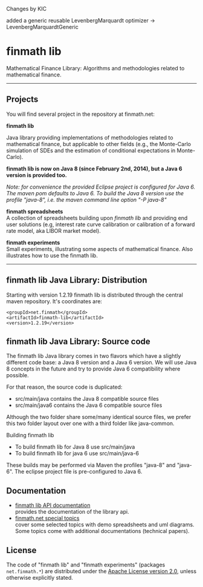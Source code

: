 Changes by KIC

added a generic reusable LevenbergMarquardt optimizer -> LevenbergMarquardtGeneric

finmath lib
===========

Mathematical Finance Library: Algorithms and methodologies related to mathematical finance.

*********************************************************

Projects
--------

You will find several project in the repository at finmath.net:

**finmath lib**  

Java library providing implementations of methodologies related to
mathematical finance, but applicable to other fields (e.g., the
Monte-Carlo simulation of SDEs and the estimation of conditional
expectations in Monte-Carlo).

**finmath lib is now on Java 8 (since February 2nd, 2014), but a Java 6 version is provided too.**

*Note: for convenience the provided Eclipse project is configured for Java 6. The maven pom defaults to Java 6. To build the Java 8 version use the profile "java-8", i.e. the maven command line option "-P java-8"*

**finmath spreadsheets**  
    A collection of spreadsheets building upon *finmath lib* and
    providing end user solutions (e.g, interest rate curve calibration
    or calibration of a forward rate model, aka LIBOR market model).

**finmath experiments**  
    Small experiments, illustrating some aspects of mathematical
    finance. Also illustrates how to use the finmath lib.


*********************************************************

finmath lib Java Library: Distribution
--------------------------------------

Starting with version 1.2.19 finmath lib is distributed through the central maven repository. It's coordinates are:

	<groupId>net.finmath</groupId>
	<artifactId>finmath-lib</artifactId>
	<version>1.2.19</version>
	


finmath lib Java Library: Source code
-------------------------------------

The finmath lib Java library comes in two flavors which have a slightly different code base: a Java 8 version and a Java 6 version.
We will use Java 8 concepts in the future and try to provide Java 6 compatibility where possible.

For that reason, the source code is duplicated:
-    src/main/java				contains the Java 8 compatible source files
-    src/main/java6				contains the Java 6 compatible source files

Although the two folder share some/many identical source files, we prefer this two folder layout
over one with a third folder like java-common.


Building finmath lib
-    To build finmath lib for Java 8 use src/main/java
-    To build finmath lib for java 6 use src/main/java-6

These builds may be performed via Maven the profiles "java-8" and "java-6".
The eclipse project file is pre-configured to Java 6.

Documentation
-------------

-   [finmath lib API documentation][]  
    provides the documentation of the library api.
-   [finmath.net special topics][]  
    cover some selected topics with demo spreadsheets and uml diagrams.
    Some topics come with additional documentations (technical papers).


License
-------

The code of "finmath lib" and "finmath experiments" (packages
`net.finmath.*`) are distributed under the [Apache License version
2.0][], unless otherwise explicitly stated.

  [finmath lib API documentation]: http://www.finmath.net/java/finmath-lib/doc/
  [finmath.net special topics]: http://www.finmath.net/topics
  [Apache License version 2.0]: http://www.apache.org/licenses/LICENSE-2.0.html
